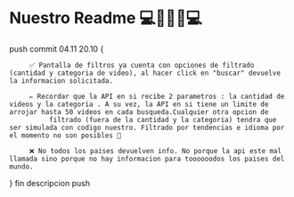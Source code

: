 # Nuestro Readme  💻🕺💃🕺💻
push commit 04.11 20.10 {
         
         
         ✅ Pantalla de filtros ya cuenta con opciones de filtrado (cantidad y categoria de video), al hacer click en "buscar" devuelve la informacion solicitada. 

         ✏️ Recordar que la API en si recibe 2 parametros : la cantidad de videos y la categoria . A su vez, la API en si tiene un limite de arrojar hasta 50 videos en cada busqueda.Cualquier otra opcion de   
              filtrado (fuera de la cantidad y la categoria) tendra que ser simulada con codigo nuestro. Filtrado por tendencias e idioma por el momento no son posibles 🙁

         ❌ No todos los paises devuelven info. No porque la api este mal llamada sino porque no hay informacion para toooooodos los paises del mundo. 



} fin descripcion push

